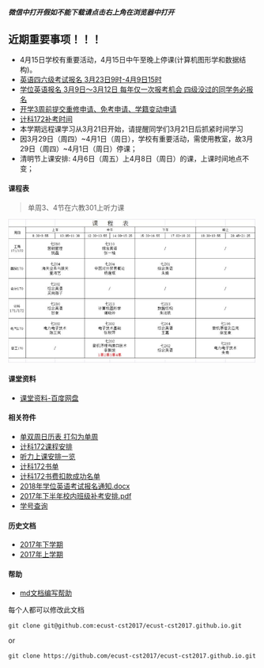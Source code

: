 ##### 微信中打开假如不能下载请点击右上角在浏览器中打开

## 近期重要事项！！！
- 4月15日学校有重要活动，4月15日中午至晚上停课(计算机图形学和数据结构)。
- [英语四六级考试报名 3月23日9时-4月9日15时](https://mp.weixin.qq.com/s/iFQYmcKifV5sgE_CipUttQ)
- [学位英语报名 3月9日～3月12日 每年仅一次报考机会 四级没过的同学务必报名](https://mp.weixin.qq.com/s/qmuDG13EIkLdq1PbdA-8ZQ)
- [开学3周前提交重修申请、免考申请、学籍变动申请](2018-first-half/apply/apply.md)
- [计科172补考时间](2018-first-half/补考时间.jpeg)
- 本学期远程课学习从3月21日开始，请提醒同学们3月21日后抓紧时间学习
- 因3月29日（周四）~4月1日（周日），学校有重要活动，需使用教室，故3月29日（周四）~4月1日（周日）停课；
- 清明节上课安排: 4月6日（周五）上4月8日（周日）的课，上课时间地点不变；

#### 课程表
> 单周3、4节在六教301上听力课

<img src="2018-first-half/课程表.jpeg" width="500px" />

#### 课堂资料
- [课堂资料-百度网盘](https://pan.baidu.com/s/1b5cj6Y#list/path=%2F)

#### 相关符件
- [单双周日历表 打勾为单周](2018-first-half/attachment/单双周日历表.jpg)
- [计科172课程安排](2018-first-half/班级课程表.png)
- [听力上课安排一览](2018-first-half/attachment/听力上课安排一览.jpg)
- [计科172书单](2018-first-half/attachment/书单.jpg)
- [计科172书费扣款成功名单](2018-first-half/attachment/扣书成功名单.jpg)
- [2018年学位英语考试报名通知.docx](2018-first-half/2018年学位英语考试报名通知.docx)
- [2017年下半年校内班级补考安排.pdf](2018-first-half/2017年下半年校内班级补考安排.pdf)
- [学号查询](attachment/xuehao.png)
  
#### 历史文档
- [2017年下学期](2017-second-half.md)
- [2017年上学期](2017-first-half.md)

#### 帮助
- [md文档编写帮助](github-pages-help.md)

每个人都可以修改此文档
```
git clone git@github.com:ecust-cst2017/ecust-cst2017.github.io.git
```
or
```angular2html
git clone https://github.com/ecust-cst2017/ecust-cst2017.github.io.git
```